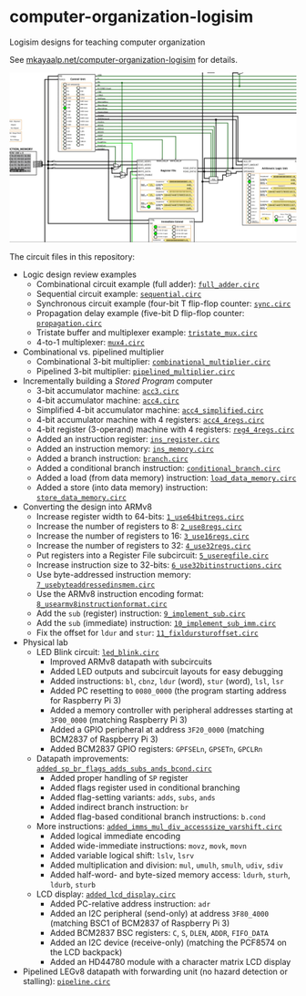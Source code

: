 # computer-organization-logisim
Logisim designs for teaching computer organization

See [mkayaalp.net/computer-organization-logisim](https://mkayaalp.net/computer-organization-logisim) for details.

![Execution of instructions in Logisim circuit](docs/images/execution.gif)

The circuit files in this repository:

- Logic design review examples
  - Combinational circuit example (full adder): [`full_adder.circ`](full_adder.circ)
  - Sequential circuit example: [`sequential.circ`](sequential.circ)
  - Synchronous circuit example (four-bit T flip-flop counter: [`sync.circ`](sync.circ)
  - Propagation delay example (five-bit D flip-flop counter: [`propagation.circ`](propagation.circ)
  - Tristate buffer and multiplexer example: [`tristate_mux.circ`](tristate_mux.circ)
  - 4-to-1 multiplexer: [`mux4.circ`](mux4.circ)
- Combinational vs. pipelined multiplier
  - Combinational 3-bit multiplier: [`combinational_multiplier.circ`](combinational_multiplier.circ)
  - Pipelined 3-bit multiplier: [`pipelined_multiplier.circ`](pipelined_multiplier.circ)
- Incrementally building a *Stored Program* computer
  - 3-bit accumulator machine: [`acc3.circ`](acc3.circ)
  - 4-bit accumulator machine: [`acc4.circ`](acc4.circ)
  - Simplified 4-bit accumulator machine: [`acc4_simplified.circ`](acc4_simplified.circ)
  - 4-bit accumulator machine with 4 registers: [`acc4_4regs.circ`](acc4_4regs.circ)
  - 4-bit register (3-operand) machine with 4 registers: [`reg4_4regs.circ`](reg4_4regs.circ)
  - Added an instruction register: [`ins_register.circ`](ins_register.circ)
  - Added an instruction memory: [`ins_memory.circ`](ins_memory.circ)
  - Added a branch instruction: [`branch.circ`](branch.circ)
  - Added a conditional branch instruction: [`conditional_branch.circ`](conditional_branch.circ)
  - Added a load (from data memory) instruction: [`load_data_memory.circ`](load_data_memory.circ)
  - Added a store (into data memory) instruction: [`store_data_memory.circ`](store_data_memory.circ)
- Converting the design into ARMv8
  - Increase register width to 64-bits: [`1_use64bitregs.circ`](1_use64bitregs.circ)
  - Increase the number of registers to 8: [`2_use8regs.circ`](2_use8regs.circ)
  - Increase the number of registers to 16: [`3_use16regs.circ`](3_use16regs.circ)
  - Increase the number of registers to 32: [`4_use32regs.circ`](4_use32regs.circ)
  - Put registers into a Register File subcircuit: [`5_useregfile.circ`](5_useregfile.circ)
  - Increase instruction size to 32-bits: [`6_use32bitinstructions.circ`](6_use32bitinstructions.circ)
  - Use byte-addressed instruction memory: [`7_usebyteaddressedinsmem.circ`](7_usebyteaddressedinsmem.circ)
  - Use the ARMv8 instruction encoding format: [`8_usearmv8instructionformat.circ`](8_usearmv8instructionformat.circ)
  - Add the `sub` (register) instruction: [`9_implement_sub.circ`](9_implement_sub.circ)
  - Add the `sub` (immediate) instruction: [`10_implement_sub_imm.circ`](10_implement_sub_imm.circ)
  - Fix the offset for `ldur` and `stur`: [`11_fixldursturoffset.circ`](11_fixldursturoffset.circ)
- Physical lab
  - LED Blink circuit: [`led_blink.circ`](led_blink.circ)
    - Improved ARMv8 datapath with subcircuits
    - Added LED outputs and subcircuit layouts for easy debugging
    - Added instructions: `bl`, `cbnz`, `ldur` (word), `stur` (word), `lsl`, `lsr`
    - Added PC resetting to `0080_0000` (the program starting address for Raspberry Pi 3)
    - Added a memory controller with peripheral addresses starting at `3F00_0000` (matching Raspberry Pi 3)
    - Added a GPIO peripheral at address `3F20_0000` (matching BCM2837 of Raspberry Pi 3)
    - Added BCM2837 GPIO registers: `GPFSELn`, `GPSETn`, `GPCLRn`
  - Datapath improvements: [`added_sp_br_flags_adds_subs_ands_bcond.circ`](added_sp_br_flags_adds_subs_ands_bcond.circ)
    - Added proper handling of `SP` register
    - Added flags register used in conditional branching
    - Added flag-setting variants: `adds`, `subs`, `ands`
    - Added indirect branch instruction: `br`
    - Added flag-based conditional branch instructions: `b.cond`
  - More instructions: [`added_imms_mul_div_accesssize_varshift.circ`](added_imms_mul_div_accesssize_varshift.circ)
    - Added logical immediate encoding
    - Added wide-immediate instructions: `movz`, `movk`, `movn`
    - Added variable logical shift: `lslv`, `lsrv`
    - Added multiplication and division: `mul`, `umulh`, `smulh`, `udiv`, `sdiv`
    - Added half-word- and byte-sized memory access: `ldurh`, `sturh`, `ldurb`, `sturb`
  - LCD display: [`added_lcd_display.circ`](added_lcd_display.circ)
    - Added PC-relative address instruction: `adr`
    - Added an I2C peripheral (send-only) at address `3F80_4000` (matching BSC1 of BCM2837 of Raspberry Pi 3)
    - Added BCM2837 BSC registers: `C`, `S`, `DLEN`, `ADDR`, `FIFO_DATA`
    - Added an I2C device (receive-only) (matching the PCF8574 on the LCD backpack)
    - Added an HD44780 module with a character matrix LCD display
- Pipelined LEGv8 datapath with forwarding unit (no hazard detection or stalling): [`pipeline.circ`](pipeline.circ)
